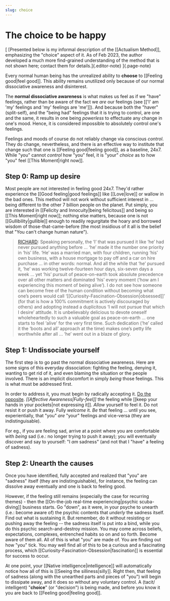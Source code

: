 ```yaml
---
slug: choice
---
```


# The choice to be happy

[ [Presented below is my informal description of the [[Actualism Method]], emphasizing the "choice" aspect of it. As of Feb 2023, the author developed a much more find-grained understanding of the method that is not shown here; contact them for details.]{.editor-note} ]{.page-note}

Every normal human being has the unrealized ability to **choose** to [[Feeling good|feel good]]. This ability remains unutilized only because of our normal dissociative awareness and disinterest. 

The **normal dissociative awareness** is what makes us feel as if we "have" feelings, rather than be aware of the fact we *are* our feelings (see [['I' am 'my' feelings and 'my' feelings are 'me']]). And because both the "haver" (split-self), and the "being had" feelings that it is trying to control, are one and the same, it results in one being _powerless_ to effectuate any change in one's mood. Hence, it is considered impossible to absolutely control one's feelings.

Feelings and moods of course do not reliably change via conscious *control*. They do change, nevertheless, and there is an effective way to institute that change such that one is [[Feeling good|feeling good]], as a baseline, 24x7. While "you" cannot _control_ how "you" feel, it is "your" _choice_ as to how "you" feel [[This Moment|right now]].

## Step 0: Ramp up desire

Most people are not interested in feeling good 24x7. They'd rather experience the [[Good feeling|good feelings]] like [[Love|love]] or wallow in the bad ones. This method will not work without sufficient interest in ... being different to the other 7 billion people on the planet. Put simply, you are interested in [[Felicity and Innocuity|being felicitous]] and being so [[This Moment|right now]]; nothing else matters, because one is not [[Gullibility|gullible]] enough to readily regurgitate the hoary and borrowed wisdom of those-that-came-before (the most insidious of it all is the belief that "You can't change human nature").

> [RICHARD](http://actualfreedom.com.au/richard/selectedcorrespondence/sc-desire.htm): Speaking personally, the ‘I’ that was pursued it like ‘he’ had never pursued anything before ... ‘he’ made it the number one priority in ‘his’ life. ‘He’ was a married man, with four children, running ‘his’ own business, with a house mortgage to pay off and a car on hire purchase ... in other words: normal. And all the while that ‘he’ pursued it, ‘he’ was working twelve-fourteen hour days, six-seven days a week ... yet ‘his’ pursuit of peace-on-earth took absolute precedence over all other matters and dominated ‘his’ every moment (‘how am I experiencing this moment of being alive’). I do not see how someone can become free of the human condition without becoming what one’s peers would call ‘[[Curiosity-Fascination-Obsession|obsessed]]’ (for that is how a 100% commitment is actively discouraged by others) and adopting instead a duplicitous ‘I will not pursue that which I desire’ attitude. It is unbelievably delicious to devote oneself wholeheartedly to such a valuable goal as peace-on-earth ... one starts to feel ‘alive’ for the very first time. Such dedication (‘he’ called it the ‘boots and all’ approach at the time) makes one’s petty life worthwhile after all ... ‘he’ went out in a blaze of glory.

## Step 1: Undissociate yourself

The first step is to go past the normal dissociative awareness. Here are some signs of this everyday dissociation: fighting the feeling, denying it, wanting to get rid of it, and even blaming the situation or the people involved. There is an implicit discomfort in simply _being_ those feelings. This is what must be addressed first. 

In order to address it, you must begin by radically accepting it. [Do the opposite](https://www.youtube.com/watch?v=CizwH_T7pjg). *[[Affective Awareness|Fully-feel]]* the feeling while [[keep your hands in your pockets|not expressing it]]. _Allow_ yourself to feel it. Do not resist it or push it away. Fully _welcome_ it. *Be* that feeling ... until you see, experientially, that "you" _are_ "your" feelings and vice-versa (they are indistinguisable).

For eg., if you are feeling sad, arrive at a point where you are comfortable with *being* sad (i.e.: no longer trying to push it away); you will eventually discover and say to yourself: "I *am* sadness" (and not that I "have" a feeling of sadness).

## Step 2: Unearth the causes 

Once you have identified, fully accepted and realized that "you" are "sadness" itself (they are indistinguishable), for instance, the feeling can dissolve away eventually and one is back to feeling good.

However, if the feeling still remains (especially the case for recurring themes) - then the [[On-the-job real-time experiencing|psychic scuba-diving]] business starts. Go "down", as it were, in your psyche to unearth (i.e.: become aware of) the psychic contents that _underly_ the sadness itself. Find out what is sustaining it. But remember, do it without resisting or pushing away the feeling -- the sadness itself is put into a bind, while you do this psychic search-and-destroy mission. You may come across beliefs, expectations, complexes, entrenched habits so on and so forth. Become aware of them all. All of this is what "you" are made of. You are finding out how "you" tick. You may well find all of this to be a curious and a fascinating process, which [[Curiosity-Fascination-Obsession|fascination]] is essential for success to occur. 

At one point, your [[Native intelligence|intelligence]] will automatically notice how all of this is [[Seeing the silliness|silly]]. Right then, that feeling of sadness (along with the unearthed parts and pieces of "you") will begin to dissipate away, and it does so without any voluntary control. A (tacit/ intelligent) "**choice**" (or "decision") is being made, and before you know it you are back to [[Feeling good|feeling good]].
